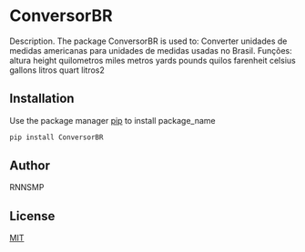 # ConversorBR

Description. 
The package ConversorBR is used to:
	Converter unidades de medidas americanas para unidades de medidas usadas no Brasil.
	Funções:
	altura 
	height 
	quilometros 
	miles 
	metros 
	yards
	pounds
	quilos
	farenheit
	celsius
	gallons 
	litros
	quart 
	litros2


## Installation

Use the package manager [pip](https://pip.pypa.io/en/stable/) to install package_name

```bash
pip install ConversorBR
```

## Author
RNNSMP

## License
[MIT](https://choosealicense.com/licenses/mit/)
